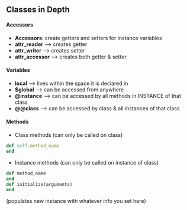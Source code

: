 ## Classes in Depth

#### Accessors

* **Accessors**: create getters and setters for instance variables
* **attr_reader** —> creates getter
* **attr_writer** —> creates setter
* **attr_accessor** —> creates both getter & setter

#### Variables

* **local** —> lives within the space it is declared in
* **$global** —> can be accessed from anywhere
* **@instance** —> can be accessed by all methods in INSTANCE of that class
* **@@class** —> can be accessed by class & all instances of that class

#### Methods

* Class methods (can only be called on class)

```ruby
def self.method_name
end
```

* Instance methods (can only be called on instance of class)

```ruby
def method_name
end
def initialize(arguments)
end
```
(populates new instance with whatever info you set here)
